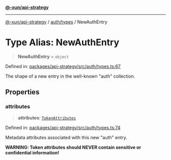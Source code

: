 [**@-xun/api-strategy**](../../../README.md)

***

[@-xun/api-strategy](../../../README.md) / [auth/types](../README.md) / NewAuthEntry

# Type Alias: NewAuthEntry

> **NewAuthEntry** = `object`

Defined in: [packages/api-strategy/src/auth/types.ts:67](https://github.com/Xunnamius/api-utils/blob/f7980bf9d2336364841bd054b4ab2fc66322ed4a/packages/api-strategy/src/auth/types.ts#L67)

The shape of a new entry in the well-known "auth" collection.

## Properties

### attributes

> **attributes**: [`TokenAttributes`](TokenAttributes.md)

Defined in: [packages/api-strategy/src/auth/types.ts:74](https://github.com/Xunnamius/api-utils/blob/f7980bf9d2336364841bd054b4ab2fc66322ed4a/packages/api-strategy/src/auth/types.ts#L74)

Metadata attributes associated with this new "auth" entry.

**WARNING: Token attributes should NEVER contain sensitive or confidential
information!**
